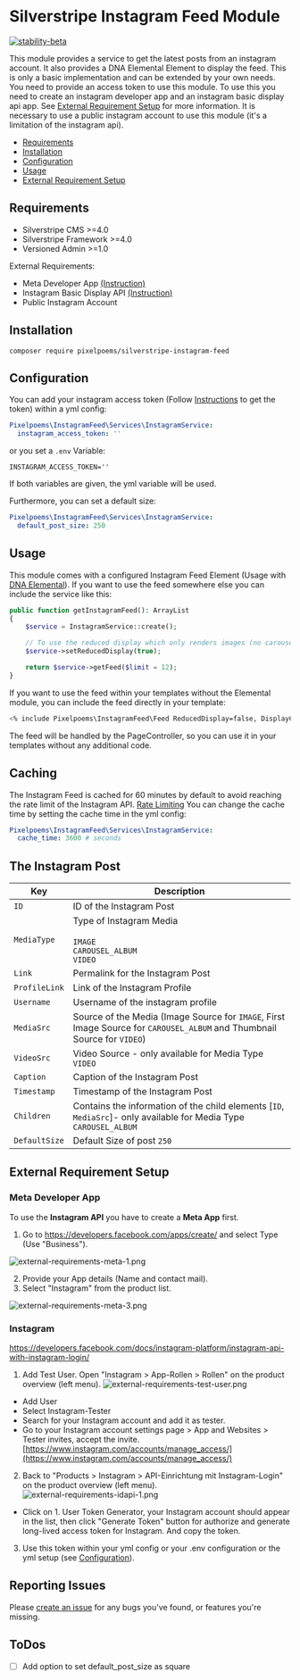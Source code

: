 # Silverstripe Instagram Feed Module
[![stability-beta](https://img.shields.io/badge/stability-beta-33bbff.svg)](https://github.com/mkenney/software-guides/blob/master/STABILITY-BADGES.md#beta)

This module provides a service to get the latest posts from an instagram account.
It also provides a DNA Elemental Element to display the feed.
This is only a basic implementation and can be extended by your own needs.
You need to provide an access token to use this module.
To use this you need to create an instagram developer app and an instagram basic display api app.
See [External Requirement Setup](#external-requirement-setup) for more information.
It is necessary to use a public instagram account to use this module (it's a limitation of the instagram api).


* [Requirements](#requirements)
* [Installation](#installation)
* [Configuration](#configuration)
* [Usage](#usage)
* [External Requirement Setup](#external-requirement-setup)

## Requirements

* Silverstripe CMS >=4.0
* Silverstripe Framework >=4.0
* Versioned Admin >=1.0

External Requirements:
* Meta Developer App [(Instruction)](#meta-developer-app)
* Instagram Basic Display API [(Instruction)](#instagram-basic-display-api)
* Public Instagram Account

## Installation
```
composer require pixelpoems/silverstripe-instagram-feed
```

## Configuration
You can add your instagram access token (Follow [Instructions](#external-requirement-setup) to get the token) within a yml config:
```yml
Pixelpoems\InstagramFeed\Services\InstagramService:
  instagram_access_token: ''
```

or you set a `.env` Variable:
```.env
INSTAGRAM_ACCESS_TOKEN=''
```

If both variables are given, the yml variable will be used.

Furthermore, you can set a default size:
```yml
Pixelpoems\InstagramFeed\Services\InstagramService:
  default_post_size: 250
```

## Usage
This module comes with a configured Instagram Feed Element (Usage with [DNA Elemental]()).
If you want to use the feed somewhere else you can include the service like this:
```php
public function getInstagramFeed(): ArrayList
{
    $service = InstagramService::create();

    // To use the reduced display which only renders images (no carousels or videos)
    $service->setReducedDisplay(true);

    return $service->getFeed($limit = 12);
}
```

If you want to use the feed within your templates without the Elemental module, you can include the feed directly in your template:
```ss
<% include Pixelpoems\InstagramFeed\Feed ReducedDisplay=false, DisplayCount=4 %>
```
The feed will be handled by the PageController, so you can use it in your templates without any additional code.

## Caching
The Instagram Feed is cached for 60 minutes by default to avoid reaching the rate limit of the Instagram API. [Rate Limiting](https://developers.facebook.com/docs/graph-api/overview/rate-limiting/)
You can change the cache time by setting the cache time in the yml config:
```yml
Pixelpoems\InstagramFeed\Services\InstagramService:
  cache_time: 3600 # seconds
```


## The Instagram Post
| Key           | Description                                                                                                              |
|---------------|--------------------------------------------------------------------------------------------------------------------------|
| `ID`          | ID of the Instagram Post                                                                                                 |
| `MediaType`   | Type of Instagram Media<br/><br/>`IMAGE`<br/>`CAROUSEL_ALBUM`<br/>`VIDEO`                                                |
| `Link`        | Permalink for the Instagram Post                                                                                         |
| `ProfileLink` | Link of the Instagram Profile                                                                                            |
| `Username`    | Username of the instagram profile                                                                                        |
| `MediaSrc`    | Source of the Media (Image Source for `IMAGE`, First Image Source for `CAROUSEL_ALBUM` and Thumbnail Source for `VIDEO`) |
| `VideoSrc`    | Video Source - only available for Media Type `VIDEO`                                                                     |
| `Caption`     | Caption of the Instagram Post                                                                                            |
| `Timestamp`   | Timestamp of the Instagram Post                                                                                          |
| `Children`    | Contains the information of the child elements [`ID`, `MediaSrc`]- only available for Media Type `CAROUSEL_ALBUM`        |
| `DefaultSize` | Default Size of post `250`                                                                                               |

## External Requirement Setup
### Meta Developer App
To use the **Instagram API** you have to create a **Meta App** first.
1. Go to https://developers.facebook.com/apps/create/ and select Type (Use "Business").

![external-requirements-meta-1.png](resources%2Fexternal-requirements-meta-1.png)

2. Provide your App details (Name and contact mail).
3. Select "Instagram" from the product list.

![external-requirements-meta-3.png](resources%2Fexternal-requirements-meta-3.png)

### Instagram
https://developers.facebook.com/docs/instagram-platform/instagram-api-with-instagram-login/

1. Add Test User. Open "Instagram > App-Rollen > Rollen" on the product overview (left menu).
![external-requirements-test-user.png](resources%2Fexternal-requirements-test-user.png)
- Add User
- Select Instagram-Tester
- Search for your Instagram account and add it as tester.
- Go to your Instagram account settings page > App and Websites > Tester invites, accept the invite.
  [https://www.instagram.com/accounts/manage_access/](https://www.instagram.com/accounts/manage_access/)


2. Back to "Products > Instagram > API-Einrichtung mit Instagram-Login" on the product overview (left menu).
   ![external-requirements-idapi-1.png](resources%2Fexternal-requirements-idapi-1.png)

- Click on 1. User Token Generator, your Instagram account should appear in the list, then click "Generate Token" button for authorize and generate long-lived access token for Instagram. And copy the token.

3. Use this token within your yml config or your .env configuration or the yml setup (see [Configuration](#configuration)).


## Reporting Issues
Please [create an issue](https://github.com/pixelpoems/silverstripe-instagram-feed/issues) for any bugs you've found, or
features you're missing.

## ToDos
- [ ] Add option to set default_post_size as square
